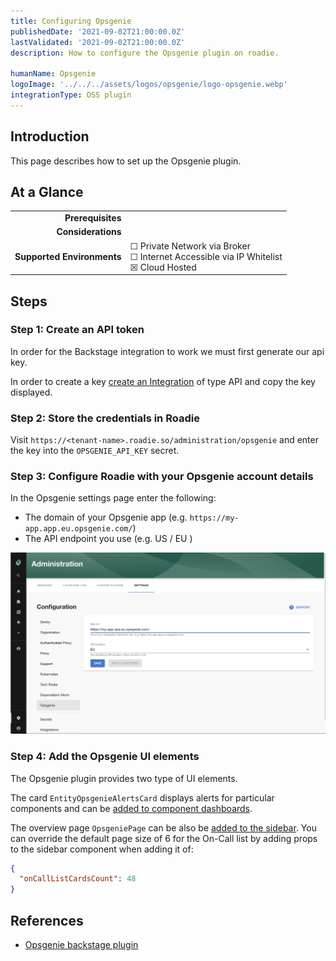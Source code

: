 ```yaml
---
title: Configuring Opsgenie
publishedDate: '2021-09-02T21:00:00.0Z'
lastValidated: '2021-09-02T21:00:00.0Z'
description: How to configure the Opsgenie plugin on roadie.

humanName: Opsgenie
logoImage: '../../../assets/logos/opsgenie/logo-opsgenie.webp'
integrationType: OSS plugin
---
```


## Introduction

This page describes how to set up the Opsgenie plugin.

## At a Glance
| | |
|---: | --- |
| **Prerequisites** |  |
| **Considerations** |  |
| **Supported Environments** | ☐ Private Network via Broker <br /> ☐ Internet Accessible via IP Whitelist <br /> ☒ Cloud Hosted |

## Steps

### Step 1: Create an API token

In order for the Backstage integration to work we must first generate our api key.

In order to create a key [create an Integration](https://support.atlassian.com/opsgenie/docs/create-a-default-api-integration/) of type API and copy the key displayed.

### Step 2: Store the credentials in Roadie

Visit `https://<tenant-name>.roadie.so/administration/opsgenie` and enter the key into the `OPSGENIE_API_KEY` secret.

### Step 3: Configure Roadie with your Opsgenie account details

In the Opsgenie settings page enter the following:
* The domain of your Opsgenie app (e.g. `https://my-app.app.eu.opsgenie.com/`)
* The API endpoint you use (e.g. US / EU )

![Set Opsgenie Config](./config.webp)

### Step 4: Add the Opsgenie UI elements

The Opsgenie plugin provides two type of UI elements. 

The card `EntityOpsgenieAlertsCard` displays alerts for particular components and can be [added to component dashboards](/docs/details/updating-the-ui/#updating-dashboards). 

The overview page `OpsgeniePage` can be also be [added to the sidebar](/docs/getting-started/updating-the-ui#updating-the-sidebar). 
You can override the default page size of 6 for the On-Call list by adding props to the sidebar component when adding it of: 
```json
{
  "onCallListCardsCount": 48
}
```

## References

- [Opsgenie backstage plugin](https://github.com/K-Phoen/backstage-plugin-opsgenie)
